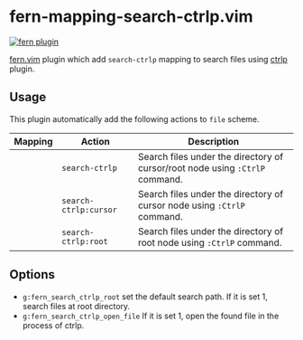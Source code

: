 # fern-mapping-search-ctrlp.vim

[![fern plugin](https://img.shields.io/badge/🌿%20fern-plugin-yellowgreen)](https://github.com/lambdalisue/fern.vim)


[fern.vim](https://github.com/lambdalisue/fern.vim) plugin which add `search-ctrlp` mapping to search files using [ctrlp](https://github.com/kien/ctrlp.vim) plugin.

## Usage

This plugin automatically add the following actions to `file` scheme.

| Mapping | Action | Description |
| ------- | ------ | ----------- |
|         | `search-ctrlp`         | Search files under the directory of cursor/root node using `:CtrlP` command. |
|         | `search-ctrlp:cursor` | Search files under the directory of cursor node using `:CtrlP` command.      |
|         | `search-ctrlp:root`    | Search files under the directory of root node using `:CtrlP` command.        |

## Options

- `g:fern_search_ctrlp_root` set the default search path. If it is set 1, search files at root directory.
- `g:fern_search_ctrlp_open_file` If it is set 1, open the found file in the process of ctrlp.

